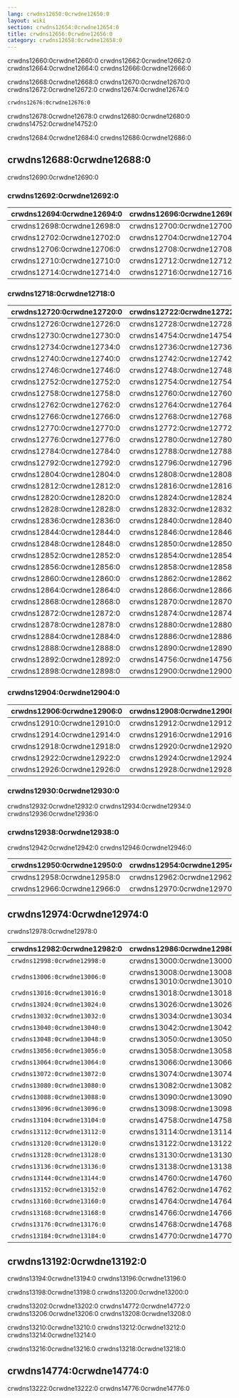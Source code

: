 ```yaml
---
lang: crwdns12650:0crwdne12650:0
layout: wiki
section: crwdns12654:0crwdne12654:0
title: crwdns12656:0crwdne12656:0
category: crwdns12658:0crwdne12658:0
---
```


crwdns12660:0crwdne12660:0 crwdns12662:0crwdne12662:0 crwdns12664:0crwdne12664:0 crwdns12666:0crwdne12666:0

crwdns12668:0crwdne12668:0 crwdns12670:0crwdne12670:0 crwdns12672:0crwdne12672:0 crwdns12674:0crwdne12674:0
```bash
crwdns12676:0crwdne12676:0
```
crwdns12678:0crwdne12678:0 crwdns12680:0crwdne12680:0 crwdns14752:0crwdne14752:0

crwdns12684:0crwdne12684:0 crwdns12686:0crwdne12686:0

## crwdns12688:0crwdne12688:0

crwdns12690:0crwdne12690:0

### crwdns12692:0crwdne12692:0
| crwdns12694:0crwdne12694:0 | crwdns12696:0crwdne12696:0 |
| -------------------------- | -------------------------- |
| crwdns12698:0crwdne12698:0 | crwdns12700:0crwdne12700:0 |
| crwdns12702:0crwdne12702:0 | crwdns12704:0crwdne12704:0 |
| crwdns12706:0crwdne12706:0 | crwdns12708:0crwdne12708:0 |
| crwdns12710:0crwdne12710:0 | crwdns12712:0crwdne12712:0 |
| crwdns12714:0crwdne12714:0 | crwdns12716:0crwdne12716:0 |

### crwdns12718:0crwdne12718:0
| crwdns12720:0crwdne12720:0 | crwdns12722:0crwdne12722:0 | crwdns12724:0crwdne12724:0 |
| -------------------------- | -------------------------- | -------------------------- |
| crwdns12726:0crwdne12726:0 | crwdns12728:0crwdne12728:0 |                            |
| crwdns12730:0crwdne12730:0 | crwdns14754:0crwdne14754:0 |                            |
| crwdns12734:0crwdne12734:0 | crwdns12736:0crwdne12736:0 | crwdns12738:0crwdne12738:0 |
| crwdns12740:0crwdne12740:0 | crwdns12742:0crwdne12742:0 | crwdns12744:0crwdne12744:0 |
| crwdns12746:0crwdne12746:0 | crwdns12748:0crwdne12748:0 | crwdns12750:0crwdne12750:0 |
| crwdns12752:0crwdne12752:0 | crwdns12754:0crwdne12754:0 | crwdns12756:0crwdne12756:0 |
| crwdns12758:0crwdne12758:0 | crwdns12760:0crwdne12760:0 |                            |
| crwdns12762:0crwdne12762:0 | crwdns12764:0crwdne12764:0 |                            |
| crwdns12766:0crwdne12766:0 | crwdns12768:0crwdne12768:0 |                            |
| crwdns12770:0crwdne12770:0 | crwdns12772:0crwdne12772:0 |                            |
| crwdns12776:0crwdne12776:0 | crwdns12780:0crwdne12780:0 |                            |
| crwdns12784:0crwdne12784:0 | crwdns12788:0crwdne12788:0 |                            |
| crwdns12792:0crwdne12792:0 | crwdns12796:0crwdne12796:0 | crwdns12800:0crwdne12800:0 |
| crwdns12804:0crwdne12804:0 | crwdns12808:0crwdne12808:0 |                            |
| crwdns12812:0crwdne12812:0 | crwdns12816:0crwdne12816:0 |                            |
| crwdns12820:0crwdne12820:0 | crwdns12824:0crwdne12824:0 |                            |
| crwdns12828:0crwdne12828:0 | crwdns12832:0crwdne12832:0 |                            |
| crwdns12836:0crwdne12836:0 | crwdns12840:0crwdne12840:0 |                            |
| crwdns12844:0crwdne12844:0 | crwdns12846:0crwdne12846:0 |                            |
| crwdns12848:0crwdne12848:0 | crwdns12850:0crwdne12850:0 |                            |
| crwdns12852:0crwdne12852:0 | crwdns12854:0crwdne12854:0 |                            |
| crwdns12856:0crwdne12856:0 | crwdns12858:0crwdne12858:0 |                            |
| crwdns12860:0crwdne12860:0 | crwdns12862:0crwdne12862:0 |                            |
| crwdns12864:0crwdne12864:0 | crwdns12866:0crwdne12866:0 |                            |
| crwdns12868:0crwdne12868:0 | crwdns12870:0crwdne12870:0 |                            |
| crwdns12872:0crwdne12872:0 | crwdns12874:0crwdne12874:0 | crwdns12876:0crwdne12876:0 |
| crwdns12878:0crwdne12878:0 | crwdns12880:0crwdne12880:0 | crwdns12882:0crwdne12882:0 |
| crwdns12884:0crwdne12884:0 | crwdns12886:0crwdne12886:0 |                            |
| crwdns12888:0crwdne12888:0 | crwdns12890:0crwdne12890:0 |                            |
| crwdns12892:0crwdne12892:0 | crwdns14756:0crwdne14756:0 | crwdns12896:0crwdne12896:0 |
| crwdns12898:0crwdne12898:0 | crwdns12900:0crwdne12900:0 | crwdns12902:0crwdne12902:0 |

### crwdns12904:0crwdne12904:0
| crwdns12906:0crwdne12906:0 | crwdns12908:0crwdne12908:0 |
| -------------------------- | -------------------------- |
| crwdns12910:0crwdne12910:0 | crwdns12912:0crwdne12912:0 |
| crwdns12914:0crwdne12914:0 | crwdns12916:0crwdne12916:0 |
| crwdns12918:0crwdne12918:0 | crwdns12920:0crwdne12920:0 |
| crwdns12922:0crwdne12922:0 | crwdns12924:0crwdne12924:0 |
| crwdns12926:0crwdne12926:0 | crwdns12928:0crwdne12928:0 |

### crwdns12930:0crwdne12930:0

crwdns12932:0crwdne12932:0 crwdns12934:0crwdne12934:0 crwdns12936:0crwdne12936:0

### crwdns12938:0crwdne12938:0

crwdns12942:0crwdne12942:0 crwdns12946:0crwdne12946:0

| crwdns12950:0crwdne12950:0 | crwdns12954:0crwdne12954:0 |
| -------------------------- | -------------------------- |
| crwdns12958:0crwdne12958:0 | crwdns12962:0crwdne12962:0 |
| crwdns12966:0crwdne12966:0 | crwdns12970:0crwdne12970:0 |

## crwdns12974:0crwdne12974:0

crwdns12978:0crwdne12978:0

| crwdns12982:0crwdne12982:0   | crwdns12986:0crwdne12986:0                            | crwdns12990:0crwdne12990:0 | crwdns12994:0crwdne12994:0 |
| ---------------------------- | ----------------------------------------------------- | -------------------------- | -------------------------- |
| `crwdns12998:0crwdne12998:0` | crwdns13000:0crwdne13000:0                            | crwdns13002:0crwdne13002:0 | crwdns13004:0crwdne13004:0 |
| `crwdns13006:0crwdne13006:0` | crwdns13008:0crwdne13008:0 crwdns13010:0crwdne13010:0 | crwdns13012:0crwdne13012:0 | crwdns13014:0crwdne13014:0 |
| `crwdns13016:0crwdne13016:0` | crwdns13018:0crwdne13018:0                            | crwdns13020:0crwdne13020:0 | crwdns13022:0crwdne13022:0 |
| `crwdns13024:0crwdne13024:0` | crwdns13026:0crwdne13026:0                            | crwdns13028:0crwdne13028:0 | crwdns13030:0crwdne13030:0 |
| `crwdns13032:0crwdne13032:0` | crwdns13034:0crwdne13034:0                            | crwdns13036:0crwdne13036:0 | crwdns13038:0crwdne13038:0 |
| `crwdns13040:0crwdne13040:0` | crwdns13042:0crwdne13042:0                            | crwdns13044:0crwdne13044:0 | crwdns13046:0crwdne13046:0 |
| `crwdns13048:0crwdne13048:0` | crwdns13050:0crwdne13050:0                            | crwdns13052:0crwdne13052:0 | crwdns13054:0crwdne13054:0 |
| `crwdns13056:0crwdne13056:0` | crwdns13058:0crwdne13058:0                            | crwdns13060:0crwdne13060:0 | crwdns13062:0crwdne13062:0 |
| `crwdns13064:0crwdne13064:0` | crwdns13066:0crwdne13066:0                            | crwdns13068:0crwdne13068:0 | crwdns13070:0crwdne13070:0 |
| `crwdns13072:0crwdne13072:0` | crwdns13074:0crwdne13074:0                            | crwdns13076:0crwdne13076:0 | crwdns13078:0crwdne13078:0 |
| `crwdns13080:0crwdne13080:0` | crwdns13082:0crwdne13082:0                            | crwdns13084:0crwdne13084:0 | crwdns13086:0crwdne13086:0 |
| `crwdns13088:0crwdne13088:0` | crwdns13090:0crwdne13090:0                            | crwdns13092:0crwdne13092:0 | crwdns13094:0crwdne13094:0 |
| `crwdns13096:0crwdne13096:0` | crwdns13098:0crwdne13098:0                            | crwdns13100:0crwdne13100:0 | crwdns13102:0crwdne13102:0 |
| `crwdns13104:0crwdne13104:0` | crwdns14758:0crwdne14758:0                            | crwdns13108:0crwdne13108:0 | crwdns13110:0crwdne13110:0 |
| `crwdns13112:0crwdne13112:0` | crwdns13114:0crwdne13114:0                            | crwdns13116:0crwdne13116:0 | crwdns13118:0crwdne13118:0 |
| `crwdns13120:0crwdne13120:0` | crwdns13122:0crwdne13122:0                            | crwdns13124:0crwdne13124:0 | crwdns13126:0crwdne13126:0 |
| `crwdns13128:0crwdne13128:0` | crwdns13130:0crwdne13130:0                            | crwdns13132:0crwdne13132:0 | crwdns13134:0crwdne13134:0 |
| `crwdns13136:0crwdne13136:0` | crwdns13138:0crwdne13138:0                            | crwdns13140:0crwdne13140:0 | crwdns13142:0crwdne13142:0 |
| `crwdns13144:0crwdne13144:0` | crwdns14760:0crwdne14760:0                            | crwdns13148:0crwdne13148:0 | crwdns13150:0crwdne13150:0 |
| `crwdns13152:0crwdne13152:0` | crwdns14762:0crwdne14762:0                            | crwdns13156:0crwdne13156:0 | crwdns13158:0crwdne13158:0 |
| `crwdns13160:0crwdne13160:0` | crwdns14764:0crwdne14764:0                            | crwdns13164:0crwdne13164:0 | crwdns13166:0crwdne13166:0 |
| `crwdns13168:0crwdne13168:0` | crwdns14766:0crwdne14766:0                            | crwdns13172:0crwdne13172:0 | crwdns13174:0crwdne13174:0 |
| `crwdns13176:0crwdne13176:0` | crwdns14768:0crwdne14768:0                            | crwdns13180:0crwdne13180:0 | crwdns13182:0crwdne13182:0 |
| `crwdns13184:0crwdne13184:0` | crwdns14770:0crwdne14770:0                            | crwdns13188:0crwdne13188:0 | crwdns13190:0crwdne13190:0 |

## crwdns13192:0crwdne13192:0

crwdns13194:0crwdne13194:0 crwdns13196:0crwdne13196:0

crwdns13198:0crwdne13198:0 crwdns13200:0crwdne13200:0

crwdns13202:0crwdne13202:0 crwdns14772:0crwdne14772:0 crwdns13206:0crwdne13206:0 crwdns13208:0crwdne13208:0

crwdns13210:0crwdne13210:0 crwdns13212:0crwdne13212:0 crwdns13214:0crwdne13214:0

crwdns13216:0crwdne13216:0 crwdns13218:0crwdne13218:0

## crwdns14774:0crwdne14774:0

crwdns13222:0crwdne13222:0 crwdns14776:0crwdne14776:0
